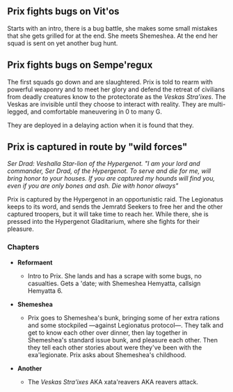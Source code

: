 ## Prix fights bugs on Vit'os

Starts with an intro, there is a bug battle, she makes some small mistakes that she gets grilled for at the end. She meets Shemeshea. At the end her squad is sent on yet another bug hunt.

## Prix fights bugs on Sempe'regux

The first squads go down and are slaughtered. Prix is told to rearm with powerful weaponry and to meet her glory and defend the retreat of civilians from deadly creatures know to the protectorate as the _Veskas Stra'ixes_. The Veskas are invisible until they choose to interact with reality. They are multi-legged, and comfortable maneuvering in 0 to many G.

They are deployed in a delaying action when it is found that they.

## Prix is captured in route by "wild forces"

_Ser Drad: Veshalla Star-lion of the Hypergenot. "I am your lord and commander, Ser Drad, of the Hypergenot. To serve and die for me, will bring honor to your houses. If you are captured my hounds will find you, even if you are only bones and ash. Die with honor always"_

Prix is captured by the Hypergenot in an opportunistic raid. The Legionatus keeps to its word, and sends the Jemratd Seekers to free her and the other captured troopers, but it will take time to reach her. While there, she is pressed into the Hypergenot Gladitarium, where she fights for their pleasure.


### Chapters







- **Reformaent**
  - Intro to Prix. She lands and has a scrape with some bugs, no casualties. Gets a 'date; with Shemeshea Hemyatta, callsign Hemyatta 6.

- **Shemeshea**
  - Prix goes to Shemeshea's bunk, bringing some of her extra rations and some stockpiled —against Legionatus protocol—. They talk and get to know each other over dinner, then lay together in Shemeshea's standard issue bunk, and pleasure each other. Then they tell each other stories about were they've been with the exa'legionate. Prix asks about Shemeshea's childhood.


- **Another**
  - The _Veskas Stra'ixes_ AKA xata'reavers AKA reavers attack.
